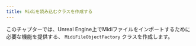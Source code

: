 ```yaml
---
title: Midiを読み込むクラスを作成する
---
```


このチャプターでは、Unreal Engine上でMidiファイルをインポートするために必要な機能を提供する、 `MidiFileObjectFactory` クラスを作成します。